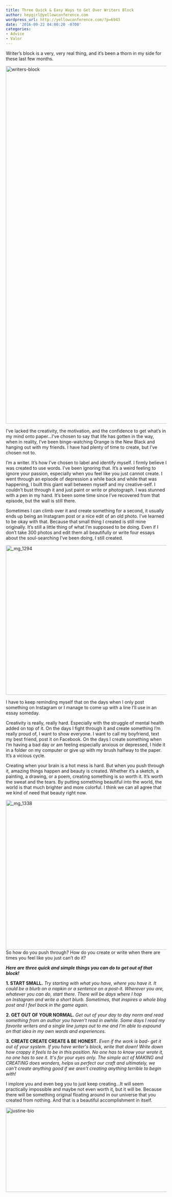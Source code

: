 ```yaml
---
title: Three Quick & Easy Ways to Get Over Writers Block
author: heygirl@yellowconference.com  
wordpress_url: http://yellowconference.com/?p=6943
date: '2016-09-22 04:00:20 -0700'
categories:
- Advice
- Valor
---
```

<p>Writer&rsquo;s block is a very, very real thing, and it&rsquo;s been a thorn in my side for these last few months.</p>
<p><a href="http://yellowconference.com/wp-content/uploads/2016/09/Writers-Block.jpg"><img class="aligncenter size-full wp-image-6944" src="http://yellowconference.com/wp-content/uploads/2016/09/Writers-Block.jpg" alt="writers-block" width="700" height="1116" /></a></p>
<p>I&rsquo;ve lacked the creativity, the motivation, and the confidence to get what&rsquo;s in my mind onto paper...I&rsquo;ve chosen to say that life has gotten in the way, when in reality, I&rsquo;ve been binge-watching Orange is the New Black and hanging out with my friends. I have had plenty of time to create, but I&rsquo;ve chosen not to.</p>
<p>I&rsquo;m a writer. It&rsquo;s how I&rsquo;ve chosen to label and identify myself. I firmly believe I was created to use words. I&rsquo;ve been ignoring that. It&rsquo;s a weird feeling to ignore your passion, especially when you feel like you just cannot create. I went through an episode of depression a while back and while that was happening, I built this giant wall between myself and my creative-self. I couldn&rsquo;t bust through it and just paint or write or photograph. I was stunned with a pen in my hand. It&rsquo;s been some time since I&rsquo;ve recovered from that episode, but the wall is still there.</p>
<p>Sometimes I can climb over it and create something for a second, it usually ends up being an Instagram post or a nice edit of an old photo. I&rsquo;ve learned to be okay with that. Because that small thing I created is still mine originally. It&rsquo;s still a little thing of what I&rsquo;m supposed to be doing. Even if I don&rsquo;t take 300 photos and edit them all beautifully or write four essays about the soul-searching I&rsquo;ve been doing, I still created.</p>
<p><a href="http://yellowconference.com/wp-content/uploads/2016/09/MG_1294.jpg"><img class="aligncenter wp-image-6945" src="http://yellowconference.com/wp-content/uploads/2016/09/MG_1294-1024x683.jpg" alt="_mg_1294" width="700" height="467" /></a></p>
<p>I have to keep reminding myself that on the days when I only post something on Instagram or I manage to come up with a line I&rsquo;ll use in an essay someday.</p>
<p>Creativity is really, really hard. Especially with the struggle of mental health added on top of it. On the days I fight through it and create something I&rsquo;m really proud of, I want to show everyone. I want to call my boyfriend, text my best friend, post it on Facebook. On the days I create something when I&rsquo;m having a bad day or am feeling especially anxious or depressed, I hide it in a folder on my computer or give up with my brush halfway to the paper. It&rsquo;s a vicious cycle.</p>
<p>Creating when your brain is a hot mess is hard. But when you push through it, amazing things happen and beauty is created. Whether it&rsquo;s a sketch, a painting, a drawing, or a poem, creating something is so worth it. It&rsquo;s worth the sweat and the tears. By putting something beautiful into the world, the world is that much brighter and more colorful. I think we can all agree that we kind of need that beauty right now.</p>
<p><a href="http://yellowconference.com/wp-content/uploads/2016/09/MG_1338.jpg"><img class="aligncenter wp-image-6946" src="http://yellowconference.com/wp-content/uploads/2016/09/MG_1338-1024x683.jpg" alt="_mg_1338" width="700" height="467" /></a><br />
So how do you push through? How do you create or write when there are times you feel like you just can&rsquo;t do it?</p>
<p><strong><em>Here are three quick and simple&nbsp;things you can do to get out of that block!</em></strong></p>
<p><strong>1. START SMALL.</strong> <em>Try starting with what you have, where you have it. It could be a blurb on a napkin or a sentence&nbsp;on a post-it. Wherever you are, whatever you can do, start there.&nbsp;There will be days where I hop on&nbsp;Instagram and write a&nbsp;short blurb. Sometimes, that inspires a whole blog post and I feel back in the game again.&nbsp;</em></p>
<p><strong>2. GET OUT OF YOUR NORMAL.</strong><em>&nbsp;Get out of your day to day norm&nbsp;and read something from an author you haven't read in awhile.&nbsp;Some&nbsp;days I read my favorite writers and a single line jumps out to me and I&rsquo;m able to expound on that idea in my own words and experiences.&nbsp;</em></p>
<p><strong>3. CREATE CREATE CREATE &amp; BE HONEST.</strong><em>&nbsp;Even if the work is bad- get it out of your system. If you have writer's block, write that down! Write down how crappy it feels to be in this position. No one has to know your wrote it, no one has to see it. It's for your eyes only.&nbsp;The simple act of MAKING and CREATING does wonders, helps us perfect our craft and ultimately, we can't create anything good if we aren't creating anything terrible to begin with!</em></p>
<p>I implore you and even beg you to just keep creating...It will seem practically impossible and maybe not even worth it, but it will be. Because there will be something original floating around in our universe that you created from nothing. And that is a beautiful accomplishment in itself.</p>
<p><a href="https://justineakopischke.wordpress.com/" target="_blank"><img class="aligncenter size-full wp-image-6950" src="http://yellowconference.com/wp-content/uploads/2016/09/Justine-Bio.jpg" alt="justine-bio" width="700" height="264" /></a></p>
<p><a href="https://yellowcollective.leadpages.co/leadbox/14275ef73f72a2%3A17a2246bc746dc/5739407210446848/" target="_blank"><img src="https://lh3.googleusercontent.com/PLgiNHFRVmFsLP41efysqdUJ9SZ-AcJD3c5aX2chYUhgBTYI52sHFjId--lSB85ZE8liKk_tGGuQ32hJHUmjbw=s0" alt="" /></a><script src="https://yellowcollective.leadpages.co/leadbox-1474492808.js" type="text/javascript" data-leadbox="14275ef73f72a2:17a2246bc746dc" data-url="https://yellowcollective.leadpages.co/leadbox/14275ef73f72a2%3A17a2246bc746dc/5739407210446848/" data-config="%7B%7D"></script></p>
